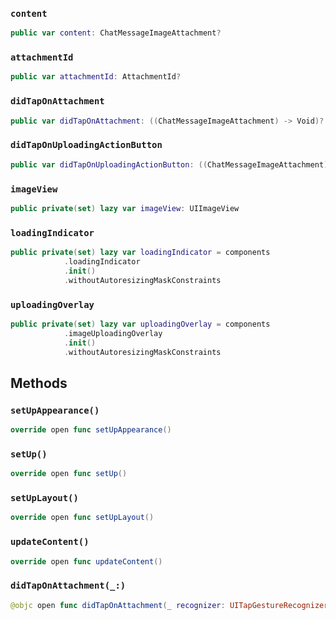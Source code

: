 
### `content`

``` swift
public var content: ChatMessageImageAttachment? 
```

### `attachmentId`

``` swift
public var attachmentId: AttachmentId? 
```

### `didTapOnAttachment`

``` swift
public var didTapOnAttachment: ((ChatMessageImageAttachment) -> Void)?
```

### `didTapOnUploadingActionButton`

``` swift
public var didTapOnUploadingActionButton: ((ChatMessageImageAttachment) -> Void)?
```

### `imageView`

``` swift
public private(set) lazy var imageView: UIImageView 
```

### `loadingIndicator`

``` swift
public private(set) lazy var loadingIndicator = components
            .loadingIndicator
            .init()
            .withoutAutoresizingMaskConstraints
```

### `uploadingOverlay`

``` swift
public private(set) lazy var uploadingOverlay = components
            .imageUploadingOverlay
            .init()
            .withoutAutoresizingMaskConstraints
```

## Methods

### `setUpAppearance()`

``` swift
override open func setUpAppearance() 
```

### `setUp()`

``` swift
override open func setUp() 
```

### `setUpLayout()`

``` swift
override open func setUpLayout() 
```

### `updateContent()`

``` swift
override open func updateContent() 
```

### `didTapOnAttachment(_:)`

``` swift
@objc open func didTapOnAttachment(_ recognizer: UITapGestureRecognizer) 
